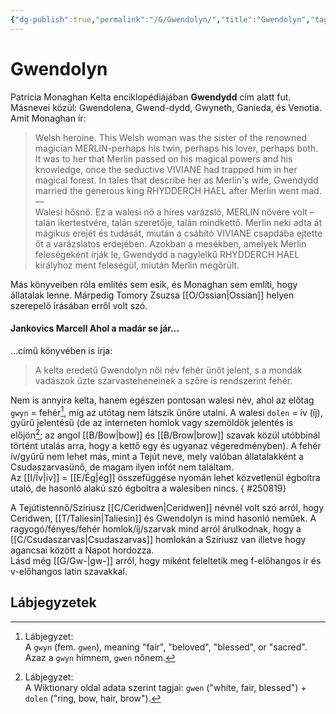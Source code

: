 ```yaml
---
{"dg-publish":true,"permalink":"/G/Gwendolyn/","title":"Gwendolyn","tags":["Englishtexttranslated"],"created":"2025-06-02T15:57","updated":"2025-08-19T00:56"}
---
```



# Gwendolyn

Patricia Monaghan Kelta enciklopédiájában **Gwendydd** cím alatt fut. Másnevei közül: Gwendolena, Gwend-dydd, Gwyneth, Ganieda, és Venotia.  
Amit Monaghan ír:  
> Welsh heroine. This Welsh woman was the sister of the renowned magician MERLIN-perhaps his twin, perhaps his lover, perhaps both. It was to her that Merlin passed on his magical powers and his knowledge, once the seductive VIVIANE had trapped him in her magical forest. In tales that describe her as Merlin's wife, Gwendydd married the generous king RHYDDERCH HAEL after Merlin went mad.  
> —  
> Walesi hősnő. Ez a walesi nő a híres varázsló, MERLIN nővére volt – talán ikertestvére, talán szeretője, talán mindkettő. Merlin neki adta át mágikus erejét és tudását, miután a csábító VIVIANE csapdába ejtette őt a varázslatos erdejében. Azokban a mesékben, amelyek Merlin feleségeként írják le, Gwendydd a nagylelkű RHYDDERCH HAEL királyhoz ment feleségül, miután Merlin megőrült.

Más könyveiben róla említés sem esik, és Monaghan sem említi, hogy állatalak lenne. Márpedig Tomory Zsuzsa [[O/Ossian\|Ossian]] helyen szerepelő írásában erről volt szó.  

#### Jankovics Marcell Ahol a madár se jár...  

...című könyvében is írja:  
> A kelta eredetű Gwendolyn női név fehér ünőt jelent, s a mondák vadászok űzte szarvasteheneinek a szőre is rendszerint fehér.  

Nem is annyira kelta, hanem egészen pontosan walesi név, ahol az előtag `gwyn` = fehér[^1], míg az utótag nem látszik ünőre utalni. A walesi `dolen` = ív (íj), gyűrű jelentésű (de az interneten homlok vagy szemöldök jelentés is előjön[^2]; az angol [[B/Bow\|bow]] és [[B/Brow\|brow]] szavak közül utóbbinál történt utalás arra, hogy a kettő egy és ugyanaz végeredményben). A fehér ív/gyűrű nem lehet más, mint a Tejút neve, mely valóban állatalakként a Csudaszarvasünő, de magam ilyen infót nem találtam.  
Az [[I/Ív\|ív]] = [[E/Ég\|ég]] összefüggése nyomán lehet közvetlenül égboltra utaló, de hasonló alakú szó égboltra a walesiben nincs.
{ #250819}


A Tejútistennő/Szíriusz [[C/Ceridwen\|Ceridwen]] névnél volt szó arról, hogy Ceridwen, [[T/Taliesin\|Taliesin]] és Gwendolyn is mind hasonló neműek. A ragyogó/fényes/fehér homlok/íj/szarvak mind arról árulkodnak, hogy a [[C/Csudaszarvas\|Csudaszarvas]] homlokán a Szíriusz van illetve hogy agancsai között a Napot hordozza.  
Lásd még [[G/Gw-\|gw-]] arról, hogy miként feleltetik meg f-előhangos ír és v-előhangos latin szavakkal.  

## Lábjegyzetek

[^1]: Lábjegyzet:  
A `gwyn` (fem. `gwen`), meaning "fair", "beloved", "blessed", or "sacred". Azaz a `gwyn` hímnem, `gwen` nőnem.  

[^2]: Lábjegyzet:  
A Wiktionary oldal adata szerint tagjai: `gwen` ("white, fair, blessed") + `dolen` ("ring, bow, hair, brow").  